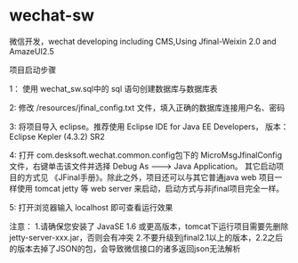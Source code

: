 # wechat-sw
微信开发，wechat developing including CMS,Using Jfinal-Weixin 2.0 and AmazeUI2.5

﻿项目启动步骤

1： 使用 wechat_sw.sql中的 sql 语句创建数据库与数据库表

2: 修改 /resources/jfinal_config.txt 文件，填入正确的数据库连接用户名、密码

3: 将项目导入 eclipse。推荐使用 Eclipse IDE for Java EE Developers， 版本：Eclipse Kepler (4.3.2) SR2

4: 打开 com.desksoft.wechat.common.config包下的 MicroMsgJfinalConfig 文件，右键单击该文件并选择 Debug As ---> Java Application。
        其它启动项目的方式见 《JFinal手册》。除此之外，项目还可以与其它普通java web 项目一样使用 tomcat
   jetty 等 web server 来启动，启动方式与非jfinal项目完全一样。

5: 打开浏览器输入  localhost 即可查看运行效果

注意： 1.请确保您安装了 JavaSE 1.6 或更高版本，tomcat下运行项目需要先删除 jetty-server-xxx.jar，否则会有冲突
     2.不要升级到jfinal2.1以上的版本，2.2之后的版本去掉了JSON的包，会导致微信接口的诸多返回json无法解析
